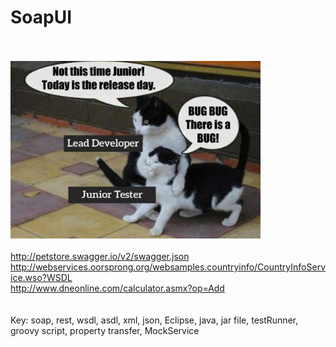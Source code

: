 # SoapUI

<br><br>
![alt text](/img/1w400.jpg "pic")
<br><br>
http://petstore.swagger.io/v2/swagger.json
<br>
http://webservices.oorsprong.org/websamples.countryinfo/CountryInfoService.wso?WSDL
<br>
http://www.dneonline.com/calculator.asmx?op=Add
<br><br><br>
Key: soap, rest, wsdl, asdl, xml, json, Eclipse, java, jar file, testRunner, groovy script, property transfer, MockService 
